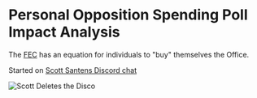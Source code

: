 # Personal Opposition Spending Poll Impact Analysis

The [FEC](https://FEC.gov) has an equation for individuals to "buy" themselves the Office.

Started on [Scott Santens Discord chat](https://www.reddit.com/r/ScottSantens/comments/f3ehx6/join_the_scott_santens_discord_server/)

![Scott Deletes the Disco](actions\pages\2020\_assets-2020\Screenshot_20201112-130233_Gmail.jpg "Deleted in June 2020")
